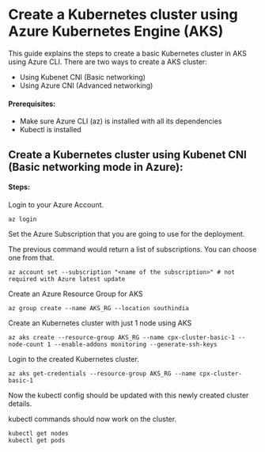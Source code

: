# Create a Kubernetes cluster using Azure Kubernetes Engine (AKS)

This guide explains the steps to create a basic Kubernetes cluster in AKS using Azure CLI.
There are two ways to create a AKS cluster:

- Using Kubenet CNI (Basic networking)
- Using Azure CNI (Advanced networking)

#### Prerequisites:

- Make sure Azure CLI (az) is installed with all its dependencies
- Kubectl is installed


## Create a Kubernetes cluster using Kubenet CNI (Basic networking mode in Azure):

#### Steps:

Login to your Azure Account.

```
az login
```

Set the Azure Subscription that you are going to use for the deployment.

The previous command would return a list of subscriptions. You can choose one from that.

```
az account set --subscription "<name of the subscription>" # not required with Azure latest update
```

Create an Azure Resource Group for AKS

```
az group create --name AKS_RG --location southindia
```

Create an Kubernetes cluster with just 1 node using AKS

```
az aks create --resource-group AKS_RG --name cpx-cluster-basic-1 --node-count 1 --enable-addons monitoring --generate-ssh-keys
```

Login to the created Kubernetes cluster.

```
az aks get-credentials --resource-group AKS_RG --name cpx-cluster-basic-1
```

Now the kubectl config should be updated with this newly created cluster details.

kubectl commands should now work on the cluster.

```
kubectl get nodes
kubectl get pods
```
